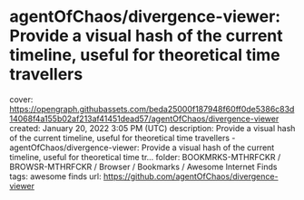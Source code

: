 # agentOfChaos/divergence-viewer: Provide a visual hash of the current timeline, useful for theoretical time travellers

cover: https://opengraph.githubassets.com/beda25000f187948f60ff0de5386c83d14068f4a155b02af213af41451dead57/agentOfChaos/divergence-viewer
created: January 20, 2022 3:05 PM (UTC)
description: Provide a visual hash of the current timeline, useful for theoretical time travellers - agentOfChaos/divergence-viewer: Provide a visual hash of the current timeline, useful for theoretical time tr...
folder: BOOKMRKS-MTHRFCKR / BROWSR-MTHRFCKR / Browser / Bookmarks / Awesome Internet Finds
tags: awesome finds
url: https://github.com/agentOfChaos/divergence-viewer